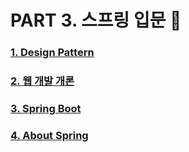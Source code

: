 # PART 3. 스프링 입문 👶

### [1. Design Pattern][designpatternlink]

[designpatternlink]: https://github.com/kimhyeyun/JAVASPRING-WEB/tree/main/JavaSpring/스프링입문/design

### [2. 웹 개발 개론][logiclink]

[logiclink]: https://github.com/kimhyeyun/JAVASPRING-WEB/tree/main/JavaSpring/스프링입문/웹개발개론

### [3. Spring Boot][springlink]

[springlink]: https://github.com/kimhyeyun/JAVASPRING-WEB/tree/main/JavaSpring/스프링입문/SpringBoot
### [4. About Spring][4link]

[4link]:https://github.com/kimhyeyun/JAVASPRING-WEB/tree/main/JavaSpring/스프링입문/Spring

